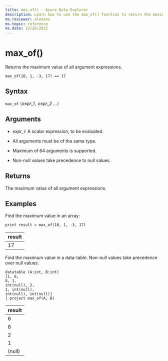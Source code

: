 ```yaml
---
title: max_of() - Azure Data Explorer
description: Learn how to use the max_of() function to return the maximum value of all argument expressions.
ms.reviewer: alexans
ms.topic: reference
ms.date: 12/26/2022
---
```

# max_of()

Returns the maximum value of all argument expressions.

```kusto
max_of(10, 1, -3, 17) == 17
```

## Syntax

`max_of` `(`*expr_1*`,` *expr_2* ...`)`

## Arguments

* *expr_i*: A scalar expression, to be evaluated.

* All arguments must be of the same type.
* Maximum of 64 arguments is supported.
* Non-null values take precedence to null values.

## Returns

The maximum value of all argument expressions.

## Examples

Find the maximum value in an array:

<!-- csl: https://help.kusto.windows.net/Samples  -->
```kusto
print result = max_of(10, 1, -3, 17) 
```

|result|
|---|
|17|

Find the maximum value in a data-table. Non-null values take precedence over null values:

<!-- csl: https://help.kusto.windows.net/Samples  -->
```kusto
datatable (A:int, B:int)
[1, 6,
8, 1,
int(null), 2,
1, int(null),
int(null), int(null)]
| project max_of(A, B)
```

|result|
|---|
|6|
|8|
|2|
|1|
|(null)|
